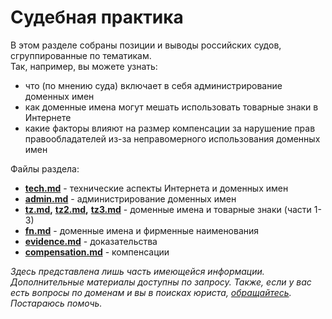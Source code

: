 # Судебная практика

В этом разделе собраны позиции и выводы российских судов, сгруппированные по тематикам.   
 Так, например, вы можете узнать:

* что \(по мнению суда\) включает в себя администрирование доменных имен 
* как доменные имена могут мешать использовать товарные знаки в Интернете 
* какие факторы влияют на размер компенсации за нарушение прав правообладателей из-за неправомерного использования доменных имен 

Файлы раздела:

* [**tech.md**](https://github.com/xCounsel/cardamom/blob/master/Russian/courts/tech.md) - технические аспекты Интернета и доменных имен
* [**admin.md**](https://github.com/xCounsel/cardamom/blob/master/Russian/courts/admin.md) - администрирование доменных имен
* [**tz.md**](https://github.com/xCounsel/cardamom/blob/master/Russian/courts/tz.md)**,** [**tz2.md**](https://github.com/xCounsel/cardamom/blob/master/Russian/courts/tz2.md)**,** [**tz3.md**](https://github.com/xCounsel/cardamom/blob/master/Russian/courts/tz3.md) - доменные имена и товарные знаки \(части 1-3\)
* [**fn.md**](https://github.com/xCounsel/cardamom/blob/master/Russian/courts/fn.md) - доменные имена и фирменные наименования
* [**evidence.md**](https://github.com/xCounsel/cardamom/blob/master/Russian/courts/evidence.md) - доказательства
* [**compensation.md**](https://github.com/xCounsel/cardamom/blob/master/Russian/courts/compensation.md) - компенсации

_Здесь представлена лишь часть имеющейся информации. Дополнительные материалы доступны по запросу. Также, если у вас есть вопросы по доменам и вы в поисках юриста,_ [_обращайтесь_](http://dorotenko.pro/contact/)_. Постараюсь помочь._

